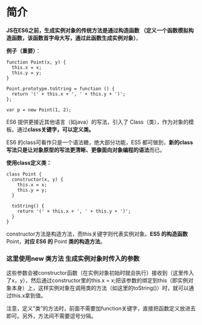 # 简介
**JS在ES6之前，生成实例对象的传统方法是通过构造函数 （定义一个函数模拟构造函数，该函数首字母大写，通过此函数生成实例对象）**。

**例子（重要）**：


```
function Point(x, y) {
  this.x = x;
  this.y = y;
}

Point.prototype.toString = function () {
  return '(' + this.x + ', ' + this.y + ')';
};

var p = new Point(1, 2);
```

ES6 提供更接近其他语言（如java）的写法，引入了 Class（类），作为对象的模板。通过**class关键字，可以定义类。**

ES6 的class可看作只是一个语法糖，绝大部分功能，ES5 都可做到，**新的class写法只是让对象原型的写法更清晰、更像面向对象编程的语法**而已。

**使用class定义类：**

```
class Point {
  constructor(x, y) {
    this.x = x;
    this.y = y;
  }

  toString() {
    return '(' + this.x + ', ' + this.y + ')';
  }
}
```

constructor方法是构造方法，而this关键字则代表实例对象。**ES5 的构造函数**Point，**对应 ES6 的** Point **类的构造方法**。

### 这里使用new 类方法 生成实例对象时传入的参数
这些参数会被constructor函数（在实例对象初始时就会执行）接收到（这里传入了x，y），然后通过constructor里的this.x = x;把该参数的绑定到this（即实例对象本身）上，这样实例对象在调用类的方法（如这里的toString()）时，就可以通过this.x拿到值。


注意，定义“类”的方法时，前面不需要加function关键字，直接把函数定义放进去即可。另外，方法间不需要逗号分隔。


